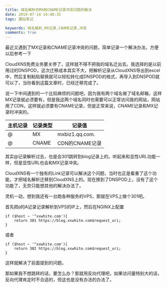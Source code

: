 ```yaml
---
title: 域名解析的MX和CNAME记录冲突问题的解决
date: 2019-07-14 14:48:35
tags: 建站笔记

keywords: 域名解析,MX记录,CNAME记录,冲突
comments: true
---
```


最近又遇到了MX记录和CNAME记录冲突的问题，简单记录一个解决办法，方便以后参考一下

<!-- more -->

CloudXNS免费业务要关停了，这样就不得不把我的域名迁出去。我选择的是以前用过的DNSPOD，这次迁移成本其实不大，把解析记录从CloudXNS导出到excel中，然后复制粘贴替换就可以轻松转化成DNSPOD的格式，再导入到DNSPOD就可以了，当你看到这篇文章时，已经迁移完成了。

说一下中间遇到的一个比较麻烦的问题吧，因为我有两个域名做了域名邮箱，这样MX记录就必须要有，但是我这两个域名同时也需要可以正常访问我的网站，网站用了CDN，这样就必须要有CNAME记录，但是正常来说，CNAME记录和MX记录时冲突的。


|   主机记录   |   记录类型   |   记录值   |
| ---- | ---- | ---- |
|   @   |   MX   |   mxbiz1.qq.com.   |
|   @   |   CNAME   |   CDN的CNAME记录   |


其实@记录解析过去，也是会301跳转到blog记录上的。听起来和显性URL功能一样，但是显性URL也会和MX记录冲突。

CloudXNS有一个独有的Link记录可以解决这个问题，当时也正是看重了这个功能，才把域名解析迁移到CloudXNS上的。现在换到了DNSPOD上，没有了这个功能了，无奈只能想其他的解决办法了。

灵机一动，想到我还有一台跑各种服务的VPS，那就在VPS上做个301吧。

首先把`@`的A记录记录解析到VPS的IP上，然后在NGINX上配置

```
if ($host ~ '^xxwhite.com'){
	return 301 https://blog.xxwhite.com$request_uri;
}
```

或者

```
if ($host ~ '^xxwhite.com'){
	return 302 https://blog.xxwhite.com$request_uri;
}
```

这样就解决了前面提到的问题。

那如果我不想跳转的话，要怎么办？那就用反向代理吧，如果访问量特别大的话，反向代理肯定时不合适的，但这也是没有办法的办法了。